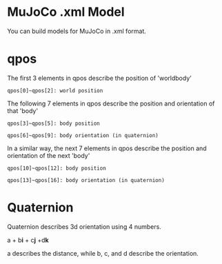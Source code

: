 # MuJoCo .xml Model

You can build models for MuJoCo in .xml format.

# qpos

The first 3 elements in qpos describe the position of 'worldbody'

    qpos[0]~qpos[2]: world position

The following 7 elements in qpos describe the position and orientation of that 'body'

    qpos[3]~qpos[5]: body position

    qpos[6]~qpos[9]: body orientation (in quaternion)

In a similar way, the next 7 elements in qpos describe the position and orientation of the next 'body'

    qpos[10]~qpos[12]: body position

    qpos[13]~qpos[16]: body orientation (in quaternion)

# Quaternion

Quaternion describes 3d orientation using 4 numbers.

a + b**i** + c**j** +d**k**

a describes the distance, while b, c, and d describe the orientation.

